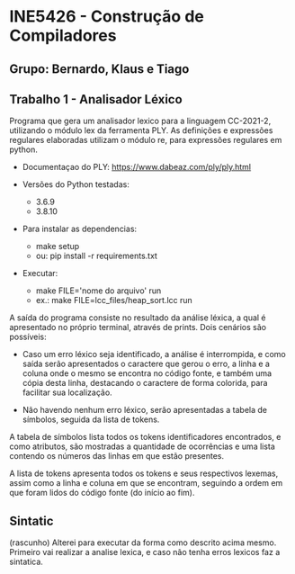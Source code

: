 

# INE5426 - Construção de Compiladores
## Grupo: Bernardo, Klaus e Tiago
## Trabalho 1 - Analisador Léxico

Programa que gera um analisador lexico para a linguagem CC-2021-2, utilizando o módulo lex da ferramenta PLY. As definições e expressões regulares elaboradas utilizam o módulo re, para expressões regulares em python.

- Documentaçao do PLY: https://www.dabeaz.com/ply/ply.html

- Versões do Python testadas:
    - 3.6.9
    - 3.8.10 

- Para instalar as dependencias:
    - make setup
    - ou: pip install -r requirements.txt

- Executar:
    - make FILE='nome do arquivo' run
    - ex.: make FILE=lcc_files/heap_sort.lcc run 

A saída do programa consiste no resultado da análise léxica, a qual é apresentado no próprio terminal, através de prints. Dois cenários são possíveis:

- Caso um erro léxico seja identificado, a análise é interrompida, e como saída serão apresentados o    caractere que gerou o erro, a linha e a coluna onde o mesmo se encontra no código fonte, e também uma cópia desta linha, destacando o caractere de forma colorida, para facilitar sua localização.

- Não havendo nenhum erro léxico, serão apresentadas a tabela de símbolos, seguida da lista de tokens.

A tabela de símbolos lista todos os tokens identificadores encontrados, e como atributos, são mostradas a quantidade de ocorrências e uma lista contendo os números das linhas em que estão presentes.

A lista de tokens apresenta todos os tokens e seus respectivos lexemas, assim como a linha e coluna em que se encontram, seguindo a ordem em que foram lidos do código fonte (do início ao fim). 

## Sintatic

(rascunho)
Alterei para executar da forma como descrito acima mesmo. Primeiro vai realizar a analise lexica, e caso não tenha erros lexicos faz a sintatica.

